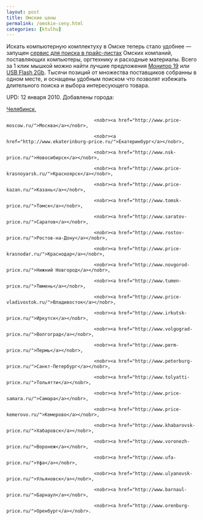 ```yaml
---
layout: post
title: Омские цены
permalink: /omskie-ceny.html
categories: [ktulhu]
---
```



		
Искать компьютерную комплектуху в Омске теперь стало удобнее &#8212; запущен <a href="http://www.price-omsk.ru/">сервис для поиска в прайс-листах</a> Омских компаний, поставляющих компьютеры, оргтехнику и расходные материалы. Всего за 1 клик мышкой можно найти лучшие предложения <a href="http://www.price-omsk.ru/%D0%9C%D0%BE%D0%BD%D0%B8%D1%82%D0%BE%D1%80_19%22/">Монитор 19</a> или <a href="http://www.price-omsk.ru/USB_Flash_2Gb/">USB Flash 2Gb</a>. Тысячи позиций от множества поставщиков собранны в одном месте, и оснащены удобным поиском что позволят избежать длительного поиска и выбора интересующего товара.

<span id="more-181"></span>

UPD: 12 января 2010. Добавлены города:

<nobr><a href="http://www.chelyabinsk-price.ru/">Челябинск</a></nobr>,

									<nobr><a href="http://www.price-moscow.ru/">Москва</a></nobr>,

									<nobr><a href="http://www.ekaterinburg-price.ru/">Екатеринбург</a></nobr>,

									<nobr><a href="http://www.nsk-price.ru/">Новосибирск</a></nobr>,

									<nobr><a href="http://www.price-krasnoyarsk.ru/">Красноярск</a></nobr>,

									<nobr><a href="http://www.price-kazan.ru/">Казань</a></nobr>,

									<nobr><a href="http://www.tomsk-price.ru/">Томск</a></nobr>,

									<nobr><a href="http://www.saratov-price.ru/">Саратов</a></nobr>,

									<nobr><a href="http://www.rostov-price.ru/">Ростов-на-Дону</a></nobr>,

									<nobr><a href="http://www.price-krasnodar.ru/">Краснодар</a></nobr>,

									<nobr><a href="http://www.novgorod-price.ru/">Нижний Новгород</a></nobr>,

									<nobr><a href="http://www.tumen-price.ru/">Тюмень</a></nobr>,

									<nobr><a href="http://www.price-vladivostok.ru/">Владивосток</a></nobr>,

									<nobr><a href="http://www.irkutsk-price.ru/">Иркутск</a></nobr>,

									<nobr><a href="http://www.volgograd-price.ru/">Волгоград</a></nobr>,

									<nobr><a href="http://www.perm-price.ru/">Пермь</a></nobr>,

									<nobr><a href="http://www.peterburg-price.ru/">Санкт-Петербург</a></nobr>,

									<nobr><a href="http://www.tolyatti-price.ru/">Тольятти</a></nobr>,

									<nobr><a href="http://www.price-samara.ru/">Самара</a></nobr>,

									<nobr><a href="http://www.price-kemerovo.ru/">Кемерово</a></nobr>,

									<nobr><a href="http://www.khabarovsk-price.ru/">Хабаровск</a></nobr>,

									<nobr><a href="http://www.voronezh-price.ru/">Воронеж</a></nobr>,

									<nobr><a href="http://www.ufa-price.ru/">Уфа</a></nobr>,

									<nobr><a href="http://www.ulyanovsk-price.ru/">Ульяновск</a></nobr>,

									<nobr><a href="http://www.barnaul-price.ru/">Барнаул</a></nobr>,

									<nobr><a href="http://www.orenburg-price.ru/">Оренбург</a></nobr>.

			
